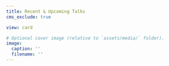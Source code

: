 ```yaml
---
title: Recent & Upcoming Talks
cms_exclude: true

view: card

# Optional cover image (relative to `assets/media/` folder).
image:
  caption: ''
  filename: ''
---
```

